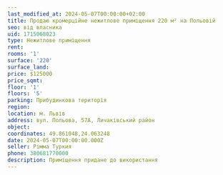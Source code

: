 ```yaml
---
last_modified_at: 2024-05-07T00:00:00+02:00
title: Продаю кромерційне нежитлове приміщення 220 м² на Польовій
seo: від власника
uid: 1715068023
type: Нежитлове приміщення
rent:
rooms: '1'
surface: '220'
surface_land:
price: $125000
price_sqmt:
floor: '1'
floors: '5'
parking: Прибудинкова територія
region:
location: м. Львів
address: вул. Польова, 57А, Личаківський район
object:
coordinates: 49.861048,24.063248
date: 2024-05-07T00:00:00.000Z
seller: Рімма Туркия
phone: 380681770000
description: Приміщення придане до використання
---
```

